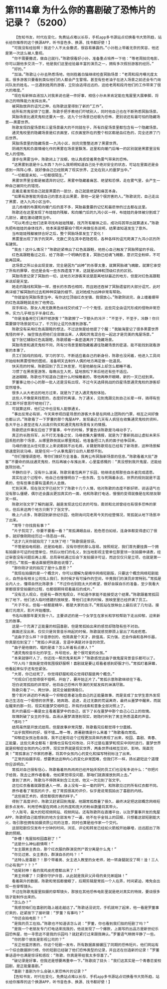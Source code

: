 # 第1114章 为什么你的喜剧破了恐怖片的记录？（5200）
        【告知书友，时代在变化，免费站点难以长存，手机app多书源站点切换看书大势所趋，站长给你推荐的这个换源APP，听书音色多、换源、找书都好使！】
       “可我没有经验啊！我这个人不太会撒谎，很容易暴露的。”小孙脸上带着无奈的笑容，他还是第一次这么被人重视。
       “你不需要撒谎，做自己就行。”陈歌很看好小孙，准备重点培养一下他：“等老周拍完电影，你可以跟他多交流一下，他是我们这里经验最丰富的演员之一，拥有多次假扮游客的经历。”
       “好的。”
       “加油。”陈歌让小孙去熟悉场地，他则抱着白猫继续检查冥胎场景：“老周和段月曝光度太高，很多游客只要看到类似他们的人都会产生警惕，甚至有些老油子在进入场景之前还会专门询问队友的姓名，一旦遇到姓周的游客，立刻会逃得远远的，这给老周和段月他们的工作带来了很大的难度。”
       “现在有新鲜血液加入对我来说也是一件好事，相信小孙未来肯定能在鬼屋里大展拳脚，将自己的特殊能力发挥出来。”
       被冥胎放弃的诅咒之种，在陈歌这里得到了新的“工作”。
       给所有厉鬼安排了位置，陈歌手把手教他们吓唬别人，同时他自己也在不断熟悉冥胎场景。
       冥胎场景比通灵鬼校还要大一些，这九个分场景已经极为恐怖，更别说还有最可怕的隐藏场景——黑雾世界。
       陈歌发现四星场景和三星场景最大的不同就在于，所有四星场景里都包含有一个隐藏场景。
       通灵鬼校里的隐藏场景是红衣画室，红衣画室所在的整个校区都是血红色的，完全还原了门后世界。
       冥胎场景里的隐藏场景——九鸿小区，则完完整整还原了黑雾世界。
       阴魂厉鬼和负面情绪化作的黑雾在场景里飘荡，这里和向暖门后唯一的区别就是黑雾里没有吃人的怪物。
       漫步在黑雾当中，陈歌闭上了双眼，他认真感受着黑色雾气带来的恐怖。
       “这黑雾到底是什么东西？为什么我明明知道自己处于绝对安全的状态，可站在里面还是会感到一阵阵心悸，就好像自己已经脱离了现实世界，正处在别人的噩梦当中。”
       “一切都是未知，一切都很陌生。”
       黑雾世界里全都是被遗弃的记忆，黑雾中隐藏着痛苦、绝望和恐惧，走在雾气里，会产生一种自己被同化的错觉。
       走着走着发现自己就是黑雾的一部分，自己就是绝望和痛苦本身。
       “如果有游客能凭借自己的意志走出黑雾，那他一定是个很厉害的人。”陈歌说完，自己走出了黑雾，进入九鸿小区当中。
       这几栋楼的布置和向暖门后的差不多，冥胎最重要的记忆和最悲惨的过去都在这里。
       陈歌还在这里发现了布娃娃的残躯，和向暖门后的九鸿小区一样，布娃娃的身体被分割成了几部分，藏在激动建筑当中。
       “可以考虑让他们进来寻找布娃娃残躯，找齐所有躯体之后，成功将其带出就算通关。”陈歌先把布娃娃的身体找齐，他本来是想要拍个照片用做任务说明，结果谁知道发生了意外。
       当布娃娃残躯被拼合好之后，整个冥胎场景发生了变化！
       黑雾里出现了孩子的哭声，无数亡灵在其中若隐若现，各种各样的诅咒爬满了九鸿小区的所有建筑。
       “我去！这什么情况？”陈歌赶紧唤出了红色高跟鞋，他担心自己触发了冥胎预留的手段。
       红色高跟鞋看过之后，给了陈歌一个明确的答复，冥胎已经魂飞魄散，意识完全粉碎，不可能再回来。
       这场景之所以会出现变故，完全是因为“凶神”的杀孽太重，就算冥胎魂飞魄散，就算它承受了所有的罪孽，但还是会有一些东西遗落下来，这就是凶神和顶级红衣的区别。
       冥胎场景记录了冥胎的一切，这地方对游客来说是距离地狱最近的地方，但是对红色高跟鞋来说却是天堂。
       她走的路线和冥胎一样，擅长的东西也相同，而且她还吞掉了冥胎遗留的大部分诅咒，此时再详细了解冥胎的过去和种种突破的细节，这对她成为凶神非常有帮助。
       “你就留在冥胎场景当中，有你这位顶级红衣坐镇，我很放心。”陈歌刚说完，身上缠着绷带的红色高跟鞋就走到了他旁边。
       双手挥动，那女人用无数黑色丝线交织成了一个个鬼怪，这些完全由诅咒形成的怪物非常恐怖，实力几乎相当于半身红衣。
       “你是准备用它们来吓唬游客？”陈歌擦了一下额头的冷汗：“不至于，不至于，冷静！你只需要镇守场景就可以了，千万别让诅咒伤害到游客。”
       陈歌没有采用红色高跟鞋的想法，不过这倒是给他提了个醒：“我脑海里记了很多黑雾世界鬼怪的样子，抽空我去把他们全部做出来，人偶和厉鬼混合在一起这才是完美的鬼屋场景。”
       留下张忆辅助红色高跟鞋，陈歌顺着一条密道离开了隐藏场景。
       冥胎场景和通灵鬼校不同，所有分场景里都隐藏着通往隐藏场景的密道，能不能找到就看游客的本事了。
       员工们拍戏的拍戏，学习的学习，不断适应着自己的新身份，陈歌也没闲着，他进入工具间开始绘制黑雾怪物的图纸，准备明天去制作人偶的地方再定做一批道具。
       快天亮的时候，陈歌回到了员工休息室，可是他躺在床上却怎么都睡不着。
       习惯了在黑夜里游荡，每晚出生入死，猛地放松下来后他还有些不适应。
       迷迷糊糊，陈歌也不知道自己是什么时候睡着的，等他再睁开眼睛，新的一天已经到来。
       罗董事让他小心的那一批人还是没有出现，不过今天选择挑战的四星场景通灵鬼校的游客却突然增多。
       很多人从大老远的地方过来，就是为了进入通灵鬼校体验。
       这些人不像是来找茬的，态度好的离谱，为了通关，见到鬼跟见到自己长辈一样，搞得有些员工都不好意思吓唬他们了。
       可就算这样，他们之中也没有人能够通关。
       “事出反常必有妖，今天来参观四星场景的游客大多是在网络上团购的门票，相互之间好像也都认识。”陈歌看了一下罗董的那个鬼屋APP，发现最近几天有人疯狂在收集通灵鬼校的资料，各大平台上甚至还有人出高价购买和通灵鬼校场景有关的情报。
       陈歌把这件事反应给了罗董事，中午的时候，罗董告诉陈歌是马峰动手了。
       真正的长胜将军，从不打无准备之仗，马峰收集大量情报，就是为了重新挑战让虚拟未来乐园丢脸的那个场景，从哪里跌倒就从哪里爬起，他准备把江九丢的面子给争回来。
       马峰的做法从任何意义上来说都挑不出毛病，关键是陈歌现在已经有了新场景，这种场景解锁速度别说马峰，就是任何一个从事鬼屋行业的人都想不到。
       “你们慢慢调查吧，等你们做好万全准备，我再公布冥胎新场景的信息。”陈歌看着大批“游客”不要命的挑战通灵鬼校，然后再被小车推出来，心里蛮感慨的：“真没想到我开鬼屋，还能给医院创收。”
       平静的日子，没有什么波澜，陈歌背着包离开了乐园，他继续去帮那些自杀者完成遗愿。
       其实在这个过程中，他自己也慢慢明白了一些东西，生与死隔着永远，世界的规则就是不温柔的，但有些事总要有温柔的人去做。
       忙到天黑，现在张文宇已经欠下了陈歌十几个人情，他对陈歌的态度不断好转，说话语气也没有那么僵硬，偶尔还会露出更加真实的一面，他和陈歌打电话，慢慢的变得就像是在和朋友聊天一样。
       陈歌对张文宇了解的越深，越是发现这位红衣的可怕，南郊和北郊曾经也有很多恐怖的家伙，但后来这两个地方只剩下了张文宇。
       晚上六点多，陈歌回到新世纪乐园，他刚询问完老周今天的经营情况，常孤就从地下场景冲了出来。
       “常导？你找我有事？”
       “片子剪完了，你要不要看一看？”常孤满眼血丝，脸色苍白如纸，连身体都变得虚幻了很多，就好像刚刚经历过一场恶战一样。
       “这才几天你就拍完了？太快了吧！”陈歌很是惊讶。
       “不管是拍电视剧，还是拍电影，没有你想的那么容易。按照规定，我们首先要挂靠一个拥有拍摄许可证的经营单位，然后以他们的名义，到当地影视主管单位那里领一张拍摄申请表，经过审查没有问题后再上报，总局审核通过后会下发拍摄许可证，而这仅仅只是立项，也就是第一步而已。”常孤一番话直接把陈歌给说懵了。
       “那你刚才说的拍完了是什么意思？”
       “我现在拍摄的是一个概念片，你可以理解为是精华网络短剧版，只要这个概念网络短剧能火，自然会有相关公司找上我们，到时候才有可操作的空间，毕竟我们的演员非常特别。”常孤是业内人士，懂得自然比陈歌多：“不过你也别抱太大的希望，做好自娱自乐的准备，至少我看大家都很享受拍摄的过程，也都很期待观看最后的成片。”
       “没有活人观众，但是有一群厉鬼观众，不知道作家能不能接受这个结果。”陈歌跟着常孤回到了地下，他们进入临时搭建的放映室，等他们过来的时候，放映室里已经挤满了员工。
       “片子不长，但每一帧都是精华，都是大家的血汗。”常孤站在放映台上最后说了几句话，接着灯光熄灭，影片开始播放。
       书名叫做那年夏天我十八，主要讲述的是一个女学生在家长和学校帮助下走出抑郁，迎来新生的故事。
       这是一个充满了正能量的校园喜剧，但是常孤拍出来的感觉却隐隐有些不对劲。
       画面还没出来，仅仅只是背景音乐响起的时候，陈歌就感觉脖颈上冒出了鸡皮疙瘩。
       “这曲子怎么样？许音原创的，他简直是个天才，颜值高，实力强，还会作曲和各种乐器，你真是捡到宝了！”常孤小声说道，言语中满是对许音的欣赏。
       “曲子是他做的，唱的是谁？怎么听着有点瘆人？”
       “通灵鬼校音乐社的学生，外号班长，是个很可爱的女孩。”
       “本来就够吓人了，你还找一帮厉鬼来和声？”陈歌感觉这曲子做鬼屋背景音乐都可以了。
       “吓人吗？我倒是觉得氛围很舒服啊！喜剧就是要让观看者感到舒服才行。”常孤盯着屏幕，他看起来似乎还有些紧张。
       “大哥，你已经死了，你觉得舒服和观众觉得舒服是两个概念。”
       “可观众们也觉得很不错啊，开始了，要开始正片了。”常孤示意陈歌继续往下看。
       坦白说常孤拍的非常好，他将自己恐怖片导演的天赋发挥的淋漓尽致。
       陈歌只看了一、两分钟，就完全被剧情吸引。
       整个影片讲述的不再是一个抑郁症患者治愈自己的正能量故事，而是变成了女学生意外发现自己生活在一个假想的世界里，她奔跑、追逐，走过无数的荒诞离奇，最终从噩梦中醒来，而就在醒来的那一刻，现实和噩梦交相呼应，所有的线索和意象全部对照上了。
       影片的最后一幕是女主看着噩梦中的自己，拔下了长在噩梦中那个自己心口上的玫瑰。
       玫瑰刺破了女主的手指，血液从噩梦滴落到现实，她隐约听到了男主熟悉温柔的声音。
       “疼吗？”
       结局虽然是开放式结局，但是故事非常完整，陈歌看完后都觉得十分震撼。
       “出乎我预料的好，很不错……等一等，原著剧情是什么来着？”陈歌看向常孤。
       “抑郁症女孩治愈自我，我不过是将这个过程更加具体的表现了出来，校园、喜剧、青春、正能量，这些元素全都有！剧情也没有任何改动，只不过是在噩梦和现实中同时进行。噩梦世界就是抑郁症女孩的内心世界，现实世界就是现实世界，两条世界线相互交织、影响，简直完美！”常孤拿出了作家的原著，将其中女孩内心的变化和描写特别标注了出来。
       “正常的拍摄手段，想要表达这种内心的变化非常困难，但我们不一样，扬长避短这个道理你应该明白。”
       常孤对自己很有信心，陈歌看着热热闹闹已经开始庆祝的员工们也没有多说什么：“你把片子给我，我去让原作者看看，他如果觉得没问题，那咱们就直接放到网上去。”
       拿到了原片，陈歌马不停蹄来到含江北郊，他又一次见到了张文宇。
       这位红衣看着就跟普通人一样，身上没有一丝一毫的阴气，和陈歌见过的所有红衣都不同。
       原作者看了常孤的片子，给了常孤很高的评价，似乎是说常孤拍出了喜剧的内核。
       “这些搞艺术的，感觉都很厉害的样子。”
       得到了高度评价，陈歌又赶紧回到鬼屋，他跟常孤商量了很久，最终决定把这部概念网络短剧多点发布，利用恐怖屋在网络上的热度和庞大的粉丝数量将其带火。
       个人账号，最大的短视频网站、视频网站，还有陈歌所在直播平台，以及罗董事开发的鬼屋APP，陈歌把自己能想到的地方全部发布了一遍，他不在乎金钱上的回报，只想着这部短剧能大火，吸引那些拥有拍摄资质公司的注意，同时也算是给作家一个交代。
       这部短剧仅仅发布十分钟的时间，浏览、评论和转发已经如火箭般开始暴增，远远超出了陈歌的预期。
       “卧槽！鬼屋拍校园喜剧了！”
       “这是什么神仙剧情啊！”
       “女主跟男主表白，那个红衣服的群演突然尸首分离是什么鬼！”
       “你见过男、女主表白，群演自杀的吗？！”
       “这特么是喜剧？！那个带着男、女主进入教室的女老师，她一转身腿就没了啊！淦！三人行必有我尸？？？”
       “结尾封神！看的我鸡皮疙瘩都出来了！”
       “男主帅爆了！只要你守护许音，从此就是我异父异母的亲兄弟姐妹！”
       看着飙升的数据，陈歌和常孤都傻眼了，后期剪辑是常孤一个人在弄，时间紧迫，难免会出现一些穿帮镜头。
       不过在陈歌鬼屋里拍摄的穿帮镜头，那放在其他恐怖电影里就是绝对真实的特效，要烧很多钱才能制作出来的。
       “怎么办？”
       “我感觉咱们在喜剧的路上越走越远了。”陈歌话没说完，手机就响了起来，他一看是罗董事打来的，赶紧按下了接听键：“罗董？有事吗？”
       “你还会拍电影？！”
       “是我的员工在拍。”陈歌也不知道该怎么说：“罗董，你也看到我们拍的短剧了吗？”
       “是我一个老朋友专门打电话来找我的，他说发现了一个爆款，上面写的出品方是新世纪乐园恐怖屋，他一寻思这不是我的乐园吗？就赶紧打过来跟我确认。”罗董语气稍微平静了一些。
       “你的那个朋友是影视公司的？”
       “反正他蛮厉害的，你这个短剧一发布，所有数据直接碾压了同期的恐怖短片。他们网站有一个综合数据排行榜，你的短剧已经破了他们恐怖类型的记录，并且还在创造新的记录！”罗董事话语中也满是惊讶和感叹：“陈歌，你真是带给我太多惊喜了。”
       “破记录是好事，但我还是想要再重申一下。”陈歌挠了挠头：“我们这其实是一个青春恋爱校园剧，是正能量喜剧。”
       “喜剧？喜剧为什么会破人家恐怖片的记录？”
       【告知书友，时代在变化，免费站点难以长存，手机app多书源站点切换看书大势所趋，站长给你推荐的这个换源APP，听书音色多、换源、找书都好使！】